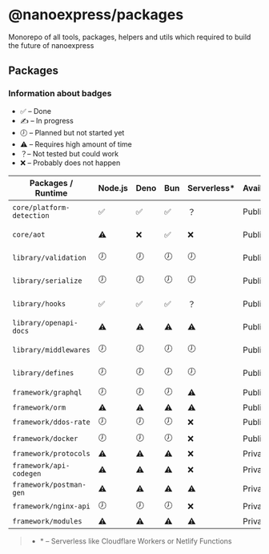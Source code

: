 # @nanoexpress/packages

Monorepo of all tools, packages, helpers and utils which required to build the future of nanoexpress

## Packages

### Information about badges

- ✅ – Done
- ✍️ – In progress
- 🕖 – Planned but not started yet
- ⚠️ – Requires high amount of time
- ？– Not tested but could work
- ❌ – Probably does not happen

| Packages / Runtime        | Node.js | Deno | Bun | Serverless\* | Availability | License    |
| ------------------------- | ------- | ---- | --- | ------------ | ------------ | ---------- |
| `core/platform-detection` | ✅      | ✅   | ✅  | ？           | Public       | Apache-2.0 |
| `core/aot`                | ⚠️      | ❌   | ✅  | ❌           | Public       | Apache-2.0 |
| `library/validation`      | 🕖      | 🕖   | 🕖  | 🕖           | Public       | Apache-2.0 |
| `library/serialize`       | 🕖      | 🕖   | 🕖  | 🕖           | Public       | Apache-2.0 |
| `library/hooks`           | ✅      | ✅   | ✅  | ？           | Public       | Apache-2.0 |
| `library/openapi-docs`    | ⚠️      | ⚠️   | ⚠️  | ⚠️           | Public       | Apache-2.0 |
| `library/middlewares`     | 🕖      | 🕖   | 🕖  | 🕖           | Public       | Apache-2.0 |
| `library/defines`         | 🕖      | 🕖   | 🕖  | 🕖           | Public       | Apache-2.0 |
| `framework/graphql`       | 🕖      | 🕖   | 🕖  | ⚠️           | Public       | GPL-3.0    |
| `framework/orm`           | ⚠️      | ⚠️   | ⚠️  | ⚠️           | Public       | GPL-3.0    |
| `framework/ddos-rate`     | 🕖      | 🕖   | 🕖  | ❌           | Public       | GPL-3.0    |
| `framework/docker`        | 🕖      | 🕖   | 🕖  | ❌           | Public       | GPL-3.0    |
| `framework/protocols`     | ⚠️      | ⚠️   | ⚠️  | ❌           | Private      | Business   |
| `framework/api-codegen`   | ⚠️      | ⚠️   | ⚠️  | ❌           | Private      | Business   |
| `framework/postman-gen`   | ⚠️      | ⚠️   | ⚠️  | ⚠️           | Private      | Business   |
| `framework/nginx-api`     | 🕖      | 🕖   | 🕖  | ❌           | Private      | Business   |
| `framework/modules`       | ⚠️      | ⚠️   | ⚠️  | ⚠️           | Private      | Business   |

> - \* – Serverless like Cloudflare Workers or Netlify Functions
